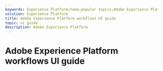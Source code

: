 ```yaml
---
keywords: Experience Platform;home;popular topics;Adobe Experience Platform;user guide;ui guide;workflows ui guide;workflows;workflows user guide;
solution: Experience Platform
title: Adobe Experience Platform workflows UI guide
topic: ui guide
description: Adobe Experience Platform 
---
```


# Adobe Experience Platform workflows UI guide

